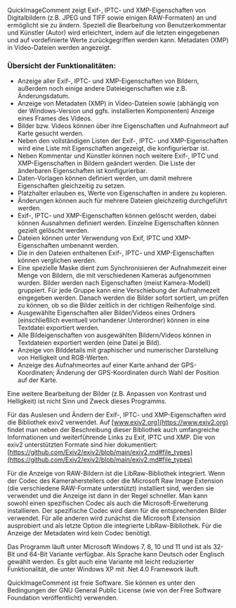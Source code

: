 QuickImageComment zeigt Exif-, IPTC- und XMP-Eigenschaften von Digitalbildern (z.B. JPEG und TIFF sowie einigen RAW-Formaten) an und ermöglicht sie zu ändern. Speziell die Bearbeitung von Benutzerkommentar und Künstler (Autor) wird erleichtert, indem auf die letzten eingegebenen und auf vordefinierte Werte zurückgegriffen werden kann. Metadaten (XMP) in Video-Dateien werden angezeigt.

### Übersicht der Funktionalitäten:
- Anzeige aller Exif-, IPTC- und XMP-Eigenschaften von Bildern, außerdem noch einige andere Dateieigenschaften wie z.B. Änderungsdatum.
- Anzeige von Metadaten (XMP) in Video-Dateien sowie (abhängig von der Windows-Version und ggfs. installierten Komponenten) Anzeige eines Frames des Videos.
- Bilder bzw. Videos können über ihre Eigenschaften und Aufnahmeort auf Karte gesucht werden.
- Neben den vollständigen Listen der Exif-, IPTC- und XMP-Eigenschaften wird eine Liste mit Eigenschaften angezeigt, die konfigurierbar ist.
- Neben Kommentar und Künstler können noch weitere Exif-, IPTC und XMP-Eigenschaften in Bildern geändert werden. Die Liste der änderbaren Eigenschaften ist konfigurierbar. 
- Daten-Vorlagen können definiert werden, um damit mehrere Eigenschaften gleichzeitig zu setzen.
- Platzhalter erlauben es, Werte von Eigenschaften in andere zu kopieren.
- Änderungen können auch für mehrere Dateien gleichzeitig durchgeführt werden.
- Exif-, IPTC- und XMP-Eigenschaften können gelöscht werden, dabei können Ausnahmen definiert werden. Einzelne Eigenschaften können gezielt gelöscht werden.
- Dateien können unter Verwendung von Exif, IPTC und XMP-Eigenschaften umbenannt werden.
- Die in den Dateien enthaltenen Exif-, IPTC- und XMP-Eigenschaften können verglichen werden.
- Eine spezielle Maske dient zum Synchronisieren der Aufnahmezeit einer Menge von Bildern, die mit verschiedenen Kameras aufgenommen wurden. Bilder werden nach Eigenschaften (meist Kamera-Modell) gruppiert. Für jede Gruppe kann eine Verschiebung der Aufnahmezeit eingegeben werden. Danach werden die Bilder sofort sortiert, um prüfen zu können, ob so die Bilder zeitlich in der richtigen Reihenfolge sind.
- Ausgewählte Eigenschaften aller Bilder/Videos eines Ordners (einschließlich eventuell vorhandener Unterordner) können in eine Textdatei exportiert werden.
- Alle Bildeigenschaften von ausgewählten Bildern/Videos können in Textdateien exportiert werden (eine Datei je Bild). 
- Anzeige von Bilddetails mit graphischer und numerischer Darstellung von Helligkeit und RGB-Werten.
- Anzeige des Aufnahmeortes auf einer Karte anhand der GPS-Koordinaten; Änderung der GPS-Koordinaten durch Wahl der Position auf der Karte.

Eine weitere Bearbeitung der Bilder (z.B. Anpassen von Kontrast und Helligkeit) ist nicht Sinn und Zweck dieses Programms.

Für das Auslesen und Ändern der Exif-, IPTC- und XMP-Eigenschaften wird die Bibliothek exiv2 verwendet. Auf [www.exiv2.org](https://www.exiv2.org) findet man neben der Beschreibung dieser Bibliothek auch umfangreiche Informationen und weiterführende Links zu Exif, IPTC und XMP. Die von exiv2 unterstützten Formate sind hier dokumentiert:  
[https://github.com/Exiv2/exiv2/blob/main/exiv2.md#file_types](https://github.com/Exiv2/exiv2/blob/main/exiv2.md#file_types)

Für die Anzeige von RAW-Bildern ist die LibRaw-Bibliothek integriert. Wenn der Codec des Kameraherstellers oder die Microsoft Raw Image Extension (die verschiedene RAW-Formate unterstützt) installiert sind, werden sie verwendet und die Anzeige ist dann in der Regel schneller. Man kann sowohl einen spezifischen Codec als auch die Microsoft-Erweiterung installieren. Der spezifische Codec wird dann für die entsprechenden Bilder verwendet. Für alle anderen wird zunächst die Microsoft Extension ausprobiert und als letzte Option die integrierte LibRaw-Bibliothek. Für die Anzeige der Metadaten wird kein Codec benötigt.

Das Programm läuft unter Microsoft Windows 7, 8, 10 und 11 und ist als 32-Bit und 64-Bit Variante verfügbar. Als Sprache kann Deutsch oder Englisch gewählt werden. Es gibt auch eine Variante mit leicht reduzierter Funktionalität, die unter Windows XP mit .Net 4.0 Framework läuft.

QuickImageComment ist freie Software. Sie können es unter den Bedingungen der GNU General Public License (wie von der Free Software Foundation veröffentlicht) verwenden.

